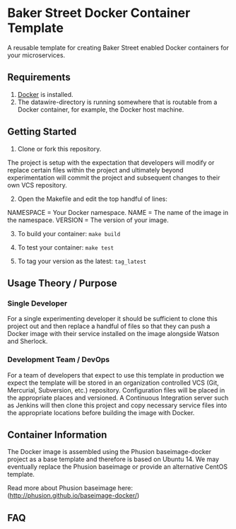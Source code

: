 # Baker Street Docker Container Template #

A reusable template for creating Baker Street enabled Docker containers for your microservices.

## Requirements ##

1. [Docker](https://docker.com) is installed.
2. The datawire-directory is running somewhere that is routable from a Docker container, for example, the Docker host 
machine.

## Getting Started ##

1. Clone or fork this repository.

The project is setup with the expectation that developers will modify or replace certain files within the project and
ultimately beyond experimentation will commit the project and subsequent changes to their own VCS repository.

2. Open the Makefile and edit the top handful of lines:

NAMESPACE = Your Docker namespace.
NAME = The name of the image in the namespace.
VERSION = The version of your image.

3. To build your container: `make build`

4. To test your container: `make test`

5. To tag your version as the latest: `tag_latest`

## Usage Theory / Purpose ##

### Single Developer ###
For a single experimenting developer it should be sufficient to clone this project out and then replace a handful of
files so that they can push a Docker image with their service installed on the image alongside Watson and Sherlock.

### Development Team / DevOps ###
For a team of developers that expect to use this template in production we expect the template will be stored in an
organization controlled VCS (Git, Mercurial, Subversion, etc.) repository. Configuration files will be placed in the 
appropriate places and versioned. A Continuous Integration server such as Jenkins will then clone this project and 
copy necessary service files into the appropriate locations before building the image with Docker.

## Container Information ##

The Docker image is assembled using the Phusion baseimage-docker project as a base template and therefore is based on
Ubuntu 14. We may eventually replace the Phusion baseimage or provide an alternative CentOS template.

Read more about Phusion baseimage here: (http://phusion.github.io/baseimage-docker/)

## FAQ ##